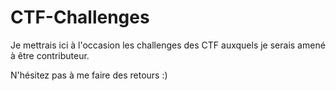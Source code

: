 # CTF-Challenges
Je mettrais ici à l'occasion les challenges des CTF auxquels je serais amené à être contributeur.

N'hésitez pas à me faire des retours :)
